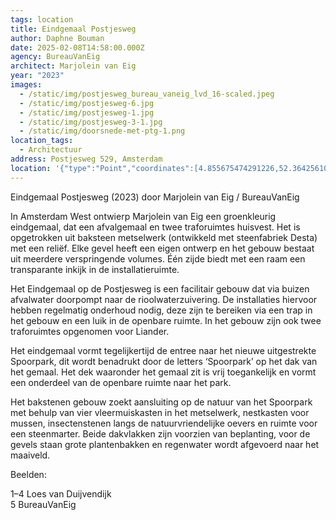 ```yaml
---
tags: location
title: Eindgemaal Postjesweg
author: Daphne Bouman
date: 2025-02-08T14:58:00.000Z
agency: BureauVanEig
architect: Marjolein van Eig
year: "2023"
images:
  - /static/img/postjesweg_bureau_vaneig_lvd_16-scaled.jpeg
  - /static/img/postjesweg-6.jpg
  - /static/img/postjesweg-1.jpg
  - /static/img/postjesweg-3-1.jpg
  - /static/img/doorsnede-met-ptg-1.png
location_tags:
  - Architectuur
address: Postjesweg 529, Amsterdam⁣
location: '{"type":"Point","coordinates":[4.855675474291226,52.36425610334986]}'
---
```


​Eindgemaal Postjesweg (2023) door Marjolein van Eig / BureauVanEig

In Amsterdam West ontwierp Marjolein van Eig een groenkleurig eindgemaal, dat een afvalgemaal en twee traforuimtes huisvest. Het is opgetrokken uit baksteen metselwerk (ontwikkeld met steenfabriek Desta) met een reliëf. Elke gevel heeft een eigen ontwerp en het gebouw bestaat uit meerdere verspringende volumes. Één zijde biedt met een raam een transparante inkijk in de installatieruimte.

Het Eindgemaal op de Postjesweg is een facilitair gebouw dat via buizen afvalwater doorpompt naar de rioolwaterzuivering. De installaties hiervoor hebben regelmatig onderhoud nodig, deze zijn te bereiken via een trap in het gebouw en een luik in de openbare ruimte. In het gebouw zijn ook twee traforuimtes opgenomen voor Liander.

Het eindgemaal vormt tegelijkertijd de entree naar het nieuwe uitgestrekte Spoorpark, dit wordt benadrukt door de letters ‘Spoorpark’ op het dak van het gemaal. Het dek waaronder het gemaal zit is vrij toegankelijk en vormt een onderdeel van de openbare ruimte naar het park.

Het bakstenen gebouw zoekt aansluiting op de natuur van het Spoorpark met behulp van vier vleermuiskasten in het metselwerk, nestkasten voor mussen, insectenstenen langs de natuurvriendelijke oevers en ruimte voor een steenmarter. Beide dakvlakken zijn voorzien van beplanting, voor de gevels staan grote plantenbakken en regenwater wordt afgevoerd naar het maaiveld.

⁣Beelden:

1–4 Loes van Duijvendijk\
[](https://www.instagram.com/loesvanduijvendijk/)5 BureauVanEig[](https://www.instagram.com/bureauvaneig/)
